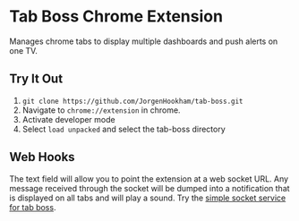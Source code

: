 # Tab Boss Chrome Extension

Manages chrome tabs to display multiple dashboards and push alerts on one TV.

## Try It Out

1. `git clone https://github.com/JorgenHookham/tab-boss.git`
2. Navigate to `chrome://extension` in chrome.
3. Activate developer mode
4. Select `load unpacked` and select the tab-boss directory

## Web Hooks

The text field will allow you to point the extension at a web socket URL. Any message received through the socket will be dumped into a notification that is displayed on all tabs and will play a sound. Try the [simple socket service for tab boss](https://github.com/JorgenHookham/tab-boss-socket-service.git).
